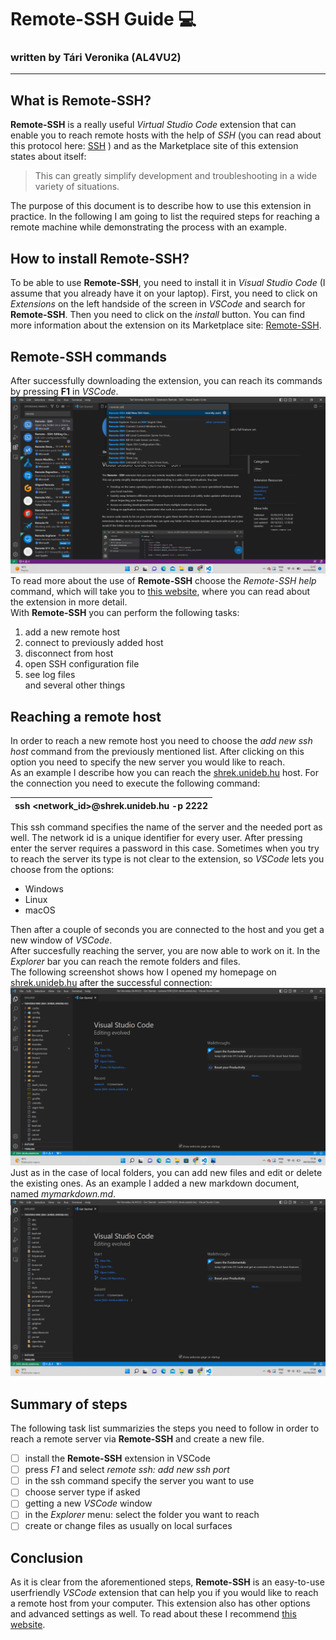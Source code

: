 Remote-SSH Guide 💻
===================

### written by Tári Veronika (AL4VU2)
-------------------------------------

## What is **Remote-SSH**?
**Remote-SSH** is a really useful *Virtual Studio Code* extension that can enable you to reach remote hosts with the help of *SSH* (you can read about this protocol here: [SSH](https://www.ssh.com/academy/ssh) ) and as the Marketplace site of this extension states about itself:
>This can greatly simplify development and troubleshooting  in a wide variety of situations.

The purpose of this document is to describe how to use this extension in practice. In the following I am going to list the required steps for reaching a remote machine while demonstrating the process with an example.

## How to install **Remote-SSH**?
 To be able to use **Remote-SSH**, you need to install it in *Visual Studio Code* (I assume that you already have it on your laptop). First, you need to click on *Extensions* on the left handside of the screen in *VSCode* and search for **Remote-SSH**. Then you need to click on the *install* button. You can find more information about the extension on its Marketplace site: [Remote-SSH](https://marketplace.visualstudio.com/items?itemName=ms-vscode-remote.remote-ssh&ssr=false#overview).

## **Remote-SSH** commands
After successfully downloading the extension, you can reach its commands by pressing **F1** in *VSCode*.\
![Remote-SSH commands](commands.png)
To read more about the use of **Remote-SSH** choose the *Remote-SSH help* command, which will take you to [this website](https://code.visualstudio.com/docs/remote/ssh), where you can read about the extension in more detail.\
With **Remote-SSH** you can perform the following tasks:

1. add a new remote host
1. connect to previously added host
1. disconnect from host
1. open SSH configuration file
1. see log files\
 and several other things

## Reaching a remote host
In order to reach a new remote host you need to choose the *add new ssh host* command from the previously mentioned list. After clicking on this option you need to specify the new server you would like to reach.\
As an example I describe how you can reach the [shrek.unideb.hu](shrek.unideb.hu) host. For the connection you need to execute the following command:

|ssh <network_id>@shrek.unideb.hu -p 2222 |
|-----------------------------------------|

This ssh command specifies the name of the server and the needed port as well. The network id is a unique identifier for every user. After pressing enter the server requires a password in this case. Sometimes when you try to reach the server its type is not clear to the extension, so *VSCode* lets you choose from the options:
* Windows
* Linux
* macOS

Then after a couple of seconds you are connected to the host and you get a new window of *VSCode*.\
After succesfully reaching the server, you are now able to work on it. In the *Explorer* bar you can reach the remote folders and files.\
The following screenshot shows how I opened my homepage on [shrek.unideb.hu](shrek.unideb.hu) after the successful connection:\
![My example](homepage.png)
Just as in the case of local folders, you can add new files and edit or delete the existing ones. As an example I added a new markdown document, named *mymarkdown.md*.
![My file](markdownfile.png)

## Summary of steps

The following task list summarizies the steps you need to follow in order to reach a remote server via **Remote-SSH** and create a new file.

* [ ] install the **Remote-SSH** extension in VSCode
* [ ] press *F1* and select *remote ssh: add new ssh port*
* [ ] in the ssh command specify the server you want to use
* [ ] choose server type if asked
* [ ] getting a new *VSCode* window
* [ ] in the *Explorer* menu: select the folder you want to reach
* [ ] create or change files as usually on local surfaces

## Conclusion
As it is clear from the aforementioned steps, **Remote-SSH** is an easy-to-use userfriendly *VSCode* extension that can help you if you would like to reach a remote host from your computer. This extension also has other options and advanced settings as well. To read about these I recommend [this website](https://code.visualstudio.com/docs/remote/ssh).

